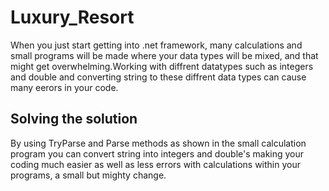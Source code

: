 # Luxury_Resort
When you just start getting into .net framework, many calculations and small programs will be made where your data types will be mixed, and that might get overwhelming.Working with diffrent datatypes such as integers and double and converting string to these diffrent data types can cause many eerors in your code.
## Solving the solution
By using TryParse and Parse methods as shown in the small calculation program you can convert string into integers and double's making your coding much easier as well as less errors with calculations within your programs, a small but mighty change.